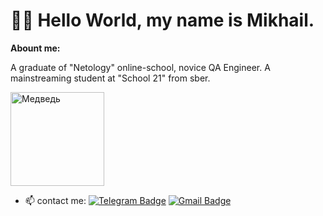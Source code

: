 # 👋🏻 Hello World, my name is Mikhail.
**Abount me:**

A graduate of "Netology" online-school, novice QA Engineer.
A mainstreaming student at "School 21" from sber.

<img src="https://github.com/Mikle024/mikle024/assets/142490585/b2045511-7147-40de-9c23-a830e30d9689" alt="Медведь" height="150">

- 📫 contact me: [![Telegram Badge](https://img.shields.io/badge/-Mikhail-blue?style=flat&logo=Telegram&logoColor=white)](https://t.me/mr_bearv) [![Gmail Badge](https://img.shields.io/badge/-Gmail-red?style=flat&logo=Gmail&logoColor=white)](mailto:mikle0240@gmail.com)
